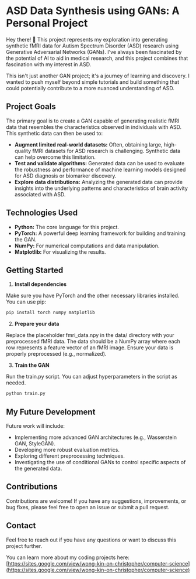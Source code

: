 # ASD Data Synthesis using GANs: A Personal Project

Hey there! 👋 This project represents my exploration into generating synthetic fMRI data for Autism Spectrum Disorder (ASD) research using Generative Adversarial Networks (GANs).  I've always been fascinated by the potential of AI to aid in medical research, and this project combines that fascination with my interest in ASD.

This isn't just another GAN project; it's a journey of learning and discovery. I wanted to push myself beyond simple tutorials and build something that could potentially contribute to a more nuanced understanding of ASD.

## Project Goals

The primary goal is to create a GAN capable of generating realistic fMRI data that resembles the characteristics observed in individuals with ASD.  This synthetic data can then be used to:

* **Augment limited real-world datasets:**  Often, obtaining large, high-quality fMRI datasets for ASD research is challenging.  Synthetic data can help overcome this limitation.
* **Test and validate algorithms:**  Generated data can be used to evaluate the robustness and performance of machine learning models designed for ASD diagnosis or biomarker discovery.
* **Explore data distributions:**  Analyzing the generated data can provide insights into the underlying patterns and characteristics of brain activity associated with ASD.

## Technologies Used

* **Python:** The core language for this project.
* **PyTorch:** A powerful deep learning framework for building and training the GAN.
* **NumPy:** For numerical computations and data manipulation.
* **Matplotlib:** For visualizing the results.


## Getting Started

1. **Install dependencies**

Make sure you have PyTorch and the other necessary libraries installed. You can use pip:

```bash
pip install torch numpy matplotlib
```

2. **Prepare your data**

Replace the placeholder fmri_data.npy in the data/ directory with your preprocessed fMRI data. The data should be a NumPy array where each row represents a feature vector of an fMRI image. Ensure your data is properly preprocessed (e.g., normalized).

3. **Train the GAN**

Run the train.py script. You can adjust hyperparameters in the script as needed.

```bash
python train.py
```

## My Future Development

Future work will include:

- Implementing more advanced GAN architectures (e.g., Wasserstein GAN, StyleGAN).
- Developing more robust evaluation metrics.
- Exploring different preprocessing techniques.
- Investigating the use of conditional GANs to control specific aspects of the generated data.

## Contributions
Contributions are welcome! If you have any suggestions, improvements, or bug fixes, please feel free to open an issue or submit a pull request.

## Contact
Feel free to reach out if you have any questions or want to discuss this project further.

You can learn more about my coding projects here: [https://sites.google.com/view/wong-kin-on-christopher/computer-science](https://sites.google.com/view/wong-kin-on-christopher/computer-science)
